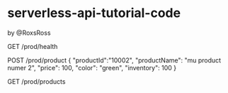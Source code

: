 # serverless-api-tutorial-code

by @RoxsRoss

GET
/prod/health


POST
/prod/product
{
  "productId":"10002",
  "productName": "mu product numer 2",
  "price": 100,
  "color": "green",
  "inventory": 100
}

GET
/prod/products

